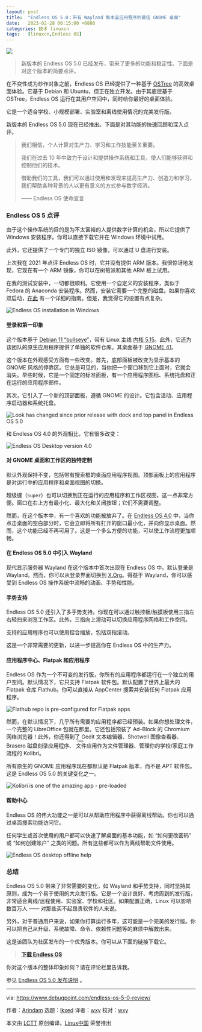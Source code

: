 ```yaml
---
layout: post
title:	"Endless OS 5.0：带有 Wayland 和丰富应用程序的最佳 GNOME 桌面"
date:	2023-02-28 00:15:00 +0800 
categories:	技术 linuxcn 
tags:	[linuxcn,Endless OS]
---
```



![](/Asserts/Images/album/202302/28/001503u92tz023olzzftdo.jpg)



> 
> 新版本的 Endless OS 5.0 已经发布，带来了更多的功能和稳定性。下面是对这个版本的简要点评。
> 
> 
> 


在不变性成为炒作对象之前，Endless OS 已经提供了一种基于 [OSTree](https://ostree.readthedocs.io/en/stable/) 的高效桌面体验。它基于 Debian 和 Ubuntu，但正在独立开发。由于其底层基于 OSTree，Endless OS 运行在其用户空间中，同时给你最好的桌面体验。


它是一个适合学校、小规模部署、实验室和离线使用情况的完美发行版。


新版本的 Endless OS 5.0 现在已经推出。下面是对其功能的快速回顾和深入点评。



> 
> 我们相信，个人计算对生产力、学习和工作技能至关重要。
> 
> 
> 我们在过去 10 年中致力于设计和提供操作系统和工具，使人们能够获得和控制他们的技术。
> 
> 
> 借助我们的工具，我们可以通过使用和发现来提高生产力、创造力和学习，我们帮助各种背景的人以更有意义的方式参与数字经济。
> 
> 
> —— Endless OS 使命宣言
> 
> 
> 


### Endless OS 5 点评


由于这个操作系统的目的是为不太富裕的人提供数字计算的机会，所以它提供了 Windows 安装程序。你可以直接下载它并在 Windows 环境中试用。


此外，它还提供了一个专门的独立 ISO 镜像，可以通过 U 盘进行安装。


上次我在 2021 年点评 Endless OS 时，它并没有提供 ARM 版本。我很惊讶地发现，它现在有一个 ARM 镜像，你可以在树莓派和其他 ARM 板上试用。


在我的测试安装中，一切都很顺利。它使用一个自定义的安装程序，类似于 Fedora 的 Anaconda 安装程序。然而，安装它需要一个完整的磁盘。如果你喜欢双启动，[在此](https://support.endlessos.org/en/installation/windows-installer/dual-boot) 有一个详细的指南。但是，我觉得它的设置有点复杂。


![Endless OS installation in Windows](/Asserts/Images/album/202302/28/001632q8eqh3kqj4pxhnwj.jpg)


#### 登录和第一印象


这个版本基于 [Debian 11 “bullseye”](https://www.debugpoint.com/debian-11-features/)，带有 Linux 主线 [内核 5.15](https://www.debugpoint.com/linux-kernel-5-15/)。此外，它还为该团队的原生应用程序提供了单独的软件仓库。其桌面基于 [GNOME 41](https://www.debugpoint.com/gnome-41-release/)。


这个版本在外观感受方面有一些改变。首先，底部面板被改变为显示基本的 GNOME 风格的停靠区。它总是可见的，当你把一个窗口移到它上面时，它就会消失。早些时候，它是一个固定的标准面板，有一个应用程序图标、系统托盘和正在运行的应用程序部件。


其次，它引入了一个新的顶部面板，遵循 GNOME 的设计。它包含活动、应用程序启动器和系统托盘。


![Look has changed since prior release with dock and top panel in Endless OS 5.0](/Asserts/Images/album/202302/28/001640oz8fhrgy8rfh902k.jpg)


和 Endless OS 4.0 的外观相比，它有很多改变：


![Endless OS Desktop version 4.0](/Asserts/Images/album/202302/28/001648bbdawg0b77cdh8ah.jpg)


#### 对 GNOME 桌面和工作区的独特定制


默认外观保持不变，包括带有搜索框的桌面应用程序视图。顶部面板上的应用程序是对运行中的应用程序和桌面视图的切换。


超级键（`Super`）也可以切换到正在运行的应用程序和工作区视图，这一点非常方便。窗口在右上方有最小化、最大化和关闭按钮；它们不需要调整。


然而，在这个版本中，有一个喜欢的功能被放弃了。在 [Endless OS 4.0](https://www.debugpoint.com/endless-os-review-2021) 中，当你点击桌面的空白部分时，它会立即将所有打开的窗口最小化，并向你显示桌面。然而，这个功能已经不再可用了。这是一个多么方便的功能，可以使工作流程更加顺畅。


#### 在 Endless OS 5.0 中引入 Wayland


现代显示服务器 Wayland 在这个版本中首次出现在 Endless OS 中。默认登录是 Wayland。然而，你可以从登录界面切换到 [X.Org](http://X.Org)。得益于 Wayland，你可以感受到 Endless OS 操作系统中流畅的动画、手势和性能。


#### 手势支持


Endless OS 5.0 还引入了多手势支持。你现在可以通过触控板/触摸板使用三指左右轻扫来浏览工作区。此外，三指向上滑动可以切换应用程序网格和工作空间。


支持的应用程序也可以使用捏合缩放，包括双指滚动。


这是一个非常需要的更新，以进一步提高你在 Endless OS 中的生产力。


#### 应用程序中心、Flatpak 和应用程序


Endless OS 作为一个不可变的发行版，你所有的应用程序都运行在一个独立的用户空间。默认情况下，它只支持 Flatpak 软件包。默认配置了世界上最大的 Flatpak 仓库 Flathub。你可以直接从 AppCenter 搜索并安装任何 Flatpak 应用程序。


![Flathub repo is pre-configured for Flatpak apps](/Asserts/Images/album/202302/28/001658z6vvp59lzzl0nzpt.jpg)


然而，在默认情况下，几乎所有需要的应用程序都已经预装。如果你想处理文件，一个完整的 LibreOffice 包就在那里。它还包括预装了 Ad-Block 的 Chromium 网络浏览器！此外，你还得到了 Gedit 文本编辑器、Shotwell 图像查看器、Brasero 磁盘刻录应用程序、<ruby> 文件 <rt>  Files </rt></ruby>应用作为文件管理器、管理你的学校/家庭工作流程的 Kolibri。


所有原生的 GNOME 应用程序现在都默认是 Flatpak 版本，而不是 APT 软件包。这是 Endless OS 5.0 的关键变化之一。


![Kolibri is one of the amazing app - pre-loaded](/Asserts/Images/album/202302/28/001707fd9cnhd8d2ij94pn.jpg)


#### 帮助中心


Endless OS 的伟大功能之一是可以从帮助应用程序中获得离线帮助。你也可以通过桌面搜索功能访问它。


任何学生或首次使用的用户都可以快速了解桌面的基本功能，如 “如何更改密码” 或 “如何创建账户” 之类的问题。所有这些都可以作为离线帮助文件使用。


![Endless OS desktop offline help](/Asserts/Images/album/202302/28/001715d4s102vs1vvs4sso.jpg)


### 总结


Endless OS 5.0 带来了非常需要的变化，如 Wayland 和手势支持，同时坚持其原则，成为一个易于使用的大众发行版。它是一个设计良好、考虑周到的发行版，非常适合离线/远程使用、实验室、学校和社区。如果配置正确，Linux 可以影响数百万人 —— 对那些买不起昂贵软件的人来说。


另外，对于普通用户来说，如果你打算运行多年，这可能是一个完美的发行版。你可以把自己从升级、系统故障、命令、依赖性问题等的麻烦中解救出来。


这是该团队为社区发布的一个优秀版本。你可以从下面的链接下载它。



> 
> **[下载 Endless OS](https://www.endlessos.org/os-windows-installer)**
> 
> 
> 


你对这个版本的整体印象如何？请在评论栏里告诉我。


参见 [Endless OS 5.0 发布说明](https://support.endlessos.org/en/endless-os/release-notes/5) 。




---


via: <https://www.debugpoint.com/endless-os-5-0-review/>


作者：[Arindam](https://www.debugpoint.com/author/admin1/) 选题：[lkxed](https://github.com/lkxed/) 译者：[wxy](https://github.com/wxy) 校对：[wxy](https://github.com/wxy)


本文由 [LCTT](https://github.com/LCTT/TranslateProject) 原创编译，[Linux中国](https://linux.cn/) 荣誉推出
